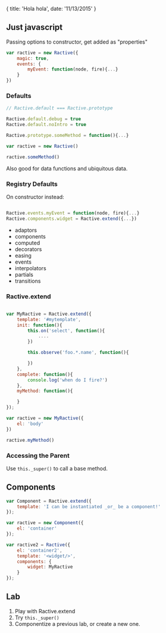 {
  title: 'Hola hola',
  date: '11/13/2015'
}

## Just javascript

Passing options to constructor, get added as "properties"

```js
var ractive = new Ractive({
	magic: true,
	events: {
		myEvent: function(node, fire){...}
	}
})
```

### Defaults

```js
// Ractive.default === Ractive.prototype

Ractive.default.debug = true
Ractive.default.noIntro = true

Ractive.prototype.someMethod = function(){...}

var ractive = new Ractive()

ractive.someMethod()

```

Also good for data functions and ubiquitous data.

### Registry Defaults

On constructor instead:

```js

Ractive.events.myEvent = function(node, fire){...}
Ractive.components.widget = Ractive.extend({...})
```

* adaptors
* components
* computed
* decorators
* easing
* events
* interpolators
* partials
* transitions

### Ractive.extend

```js

var MyRactive = Ractive.extend({
  	template: '#mytemplate',
  	init: function(){
  		this.on('select', function(){
  			....
  		})

  		this.observe('foo.*.name', function(){

  		})
  	},
  	complete: function(){
  		console.log('when do I fire?')
  	},
  	myMethod: function(){

  	}
});

var ractive = new MyRactive({
	el: 'body'
})

ractive.myMethod()

```
### Accessing the Parent

Use `this._super()` to call a base method.

## Components

```js
var Component = Ractive.extend({
	template: 'I can be instantiated _or_ be a component!'
});

var ractive = new Component({
	el: 'container'
});

var ractive2 = Ractive({
	el: 'container2',
	template: '<widget/>',
	components: {
		widget: MyRactive
	}
});
```

## Lab

1. Play with Ractive.extend
2. Try `this._super()`
3. Componentize a previous lab, or create a new one.
